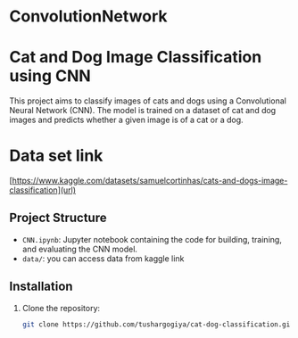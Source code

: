 # ConvolutionNetwork
# Cat and Dog Image Classification using CNN

This project aims to classify images of cats and dogs using a Convolutional Neural Network (CNN). The model is trained on a dataset of cat and dog images and predicts whether a given image is of a cat or a dog.

# Data set link
[https://www.kaggle.com/datasets/samuelcortinhas/cats-and-dogs-image-classification](url)

## Project Structure

- `CNN.ipynb`: Jupyter notebook containing the code for building, training, and evaluating the CNN model.
- `data/`: you can access data from kaggle link 

## Installation

1. Clone the repository:
   ```bash
   git clone https://github.com/tushargogiya/cat-dog-classification.git
